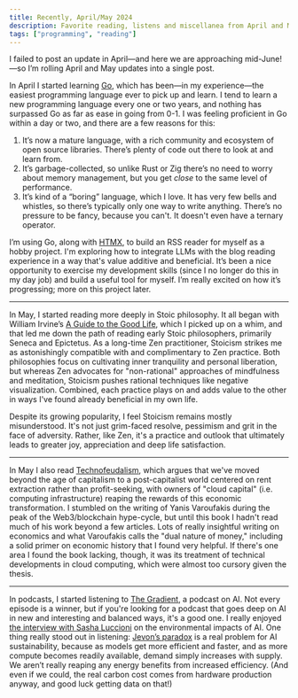 ```yaml
---
title: Recently, April/May 2024
description: Favorite reading, listens and miscellanea from April and May.
tags: ["programming", "reading"]
---
```


I failed to post an update in April—and here we are approaching mid-June!—so I’m
rolling April and May updates into a single post.

In April I started learning [Go](https://go.dev/), which has been—in my
experience—the easiest programming language ever to pick up and learn. I tend to
learn a new programming language every one or two years, and nothing has
surpassed Go as far as ease in going from 0-1. I was feeling proficient in Go
within a day or two, and there are a few reasons for this: 

1. It’s now a mature language, with a rich community and ecosystem of open
   source libraries. There’s plenty of code out there to look at and learn from.
2. It’s garbage-collected, so unlike Rust or Zig there’s no need to worry
   about memory management, but you get *close* to the same level of
   performance. 
3. It’s kind of a “boring” language, which I love. It has very few bells and
   whistles, so there’s typically only one way to write anything. There’s no
   pressure to be fancy, because you can't. It doesn't even have a ternary
   operator.

I’m using Go, along with [HTMX](https://htmx.org), to build an RSS reader for
myself as a hobby project. I'm exploring how to integrate LLMs with the blog
reading experience in a way that's value additive and beneficial. It’s been a
nice opportunity to exercise my development skills (since I no longer do this in
my day job) and build a useful tool for myself. I’m really excited on how it’s
progressing; more on this project later.

---

In May, I started reading more deeply in Stoic philosophy. It all began with
William Irvine’s [A Guide to the Good
Life](https://bookshop.org/p/books/a-guide-to-the-good-life-the-ancient-art-of-stoic-joy-william-b-irvine/7418429?ean=9780195374612),
which I picked up on a whim, and that led me down the path of reading early
Stoic philosophers, primarily Seneca and Epictetus. As a long-time Zen
practitioner, Stoicism strikes me as astonishingly compatible with and
complimentary to Zen practice. Both philosophies focus on cultivating inner
tranquility and personal liberation, but whereas Zen advocates for
"non-rational" approaches of mindfulness and meditation, Stoicism pushes
rational techniques like negative visualization.  Combined, each practice plays
on and adds value to the other in ways I've found already beneficial in my own
life.

Despite its growing popularity, I feel Stoicism remains mostly misunderstood.
It's not just grim-faced resolve, pessimism and grit in the face of adversity.
Rather, like Zen, it's a practice and outlook that ultimately leads to greater
joy, appreciation and deep life satisfaction.

---

In May I also read
[Technofeudalism](https://bookshop.org/p/books/technofeudalism-what-killed-capitalism-yanis-varoufakis/20435382?ean=9781685891244),
which argues that we've moved beyond the age of capitalism to a post-capitalist
world centered on rent extraction rather than profit-seeking, with owners of
"cloud capital" (i.e. computing infrastructure) reaping the rewards of this
economic transformation.  I stumbled on the writing of Yanis Varoufakis during
the peak of the Web3/blockchain hype-cycle, but until this book I hadn't read
much of his work beyond a few articles. Lots of really insightful writing on
economics and what Varoufakis calls the "dual nature of money," including a
solid primer on economic history that I found very helpful. If there's one area
I found the book lacking, though, it was its treatment of technical developments
in cloud computing, which were almost too cursory given the thesis.

---

In podcasts, I started listening to [The
Gradient](https://thegradient.pub/about/), a podcast on AI. Not every episode is
a winner, but if you're looking for a podcast that goes deep on AI in new and
interesting and balanced ways, it's a good one. I really enjoyed [the interview
with Sasha
Luccioni](https://thegradientpub.substack.com/p/sasha-luccioni-ai-climate-change-bias-ethics)
on the environmental impacts of AI. One thing really stood out in listening:
[Jevon’s paradox](https://en.wikipedia.org/wiki/Jevons_paradox) is a real
problem for AI sustainability, because as models get more efficient and faster,
and as more compute becomes readily available, demand simply increases with
supply. We aren’t really reaping any energy benefits from increased efficiency.
(And even if we could, the real carbon cost comes from hardware production
anyway, and good luck getting data on that!)

